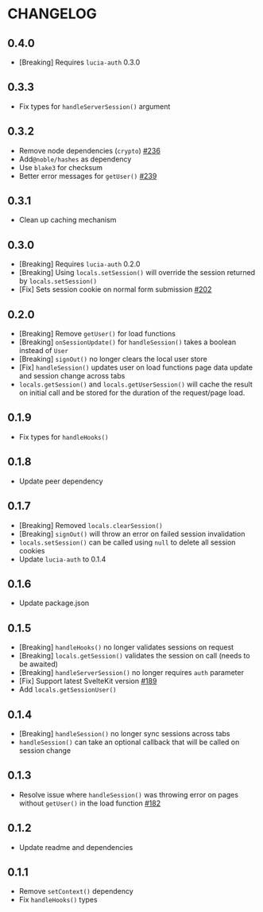 # CHANGELOG

## 0.4.0

- [Breaking] Requires `lucia-auth` 0.3.0

## 0.3.3

- Fix types for `handleServerSession()` argument

## 0.3.2

- Remove node dependencies (`crypto`) [#236](https://github.com/pilcrowOnPaper/lucia-auth/issues/236)
- Add`@noble/hashes` as dependency
- Use `blake3` for checksum
- Better error messages for `getUser()` [#239](https://github.com/pilcrowOnPaper/lucia-auth/issues/239)

## 0.3.1

- Clean up caching mechanism

## 0.3.0

- [Breaking] Requires `lucia-auth` 0.2.0
- [Breaking] Using `locals.setSession()` will override the session returned by `locals.setSession()`
- [Fix] Sets session cookie on normal form submission [#202](https://github.com/pilcrowOnPaper/lucia-auth/issues/202)

## 0.2.0

- [Breaking] Remove `getUser()` for load functions
- [Breaking] `onSessionUpdate()` for `handleSession()` takes a boolean instead of `User`
- [Breaking] `signOut()` no longer clears the local user store
- [Fix] `handleSession()` updates user on load functions page data update and session change across tabs
- `locals.getSession()` and `locals.getUserSession()` will cache the result on initial call and be stored for the duration of the request/page load.

## 0.1.9

- Fix types for `handleHooks()`

## 0.1.8

- Update peer dependency

## 0.1.7

- [Breaking] Removed `locals.clearSession()`
- [Breaking] `signOut()` will throw an error on failed session invalidation
- `locals.setSession()` can be called using `null` to delete all session cookies
- Update `lucia-auth` to 0.1.4

## 0.1.6

- Update package.json

## 0.1.5

- [Breaking] `handleHooks()` no longer validates sessions on request
- [Breaking] `locals.getSession()` validates the session on call (needs to be awaited)
- [Breaking] `handleServerSession()` no longer requires `auth` parameter
- [Fix] Support latest SvelteKit version [#189](https://github.com/pilcrowOnPaper/lucia-auth/issues/189)
- Add `locals.getSessionUser()`

## 0.1.4

- [Breaking] `handleSession()` no longer sync sessions across tabs
- `handleSession()` can take an optional callback that will be called on session change

## 0.1.3

- Resolve issue where `handleSession()` was throwing error on pages without `getUser()` in the load function [#182](https://github.com/pilcrowOnPaper/lucia-auth/issues/182#issuecomment-1296033717)

## 0.1.2

- Update readme and dependencies

## 0.1.1

- Remove `setContext()` dependency
- Fix `handleHooks()` types
